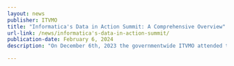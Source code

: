 ```yaml
---
layout: news
publisher: ITVMO
title: "Informatica's Data in Action Summit: A Comprehensive Overview"
url-link: /news/informatica's-data-in-action-summit/
publication-date: February 6, 2024
description: "On December 6th, 2023 the governmentwide ITVMO attended the Data in Action Summit by Informatica. As more government agencies evolve their citizen services into efficient platforms, leaders are increasingly relying on data as a key indicator of success and a means to drive change. Data, once a helpful resource, has now become crucial in the intricate modernization journey. IT officials find data and its analytical tools indispensable for building a government that is not only effective but also transparent, allowing them to witness their efforts in real time."

---
```

